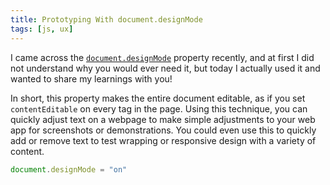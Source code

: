 ```yaml
---
title: Prototyping With document.designMode
tags: [js, ux]
---
```


I came across the
[`document.designMode`](https://developer.mozilla.org/en-US/docs/Web/API/Document/designMode)
property recently, and at first I did not understand why you would ever
need it, but today I actually used it and wanted to share my learnings with
you!

In short, this property makes the entire document editable, as if you set
`contentEditable` on every tag in the page. Using this technique, you can
quickly adjust text on a webpage to make simple adjustments to your web app
for screenshots or demonstrations. You could even use this to quickly add
or remove text to test wrapping or responsive design with a variety of
content.

```javascript
document.designMode = "on"
```
